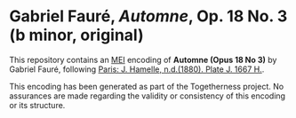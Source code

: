 # Gabriel Fauré, _Automne_, Op. 18 No. 3 (b minor, original) 

This repository contains an [MEI](https://music-encoding.org) encoding of  **Automne (Opus 18 No 3)** by Gabriel Fauré, 
following [Paris: J. Hamelle, n.d.(1880). Plate J. 1667 H.](https://imslp.org/wiki/Special:ReverseLookup/24112).

This encoding has been generated as part of the Togetherness project. No assurances are made regarding the validity or consistency of this encoding or its structure.
